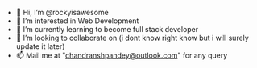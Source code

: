 - 👋 Hi, I’m @rockyisawesome
- 👀 I’m interested in Web Development
- 🌱 I’m currently learning to become full stack developer
- 💞️ I’m looking to collaborate on (i dont know right know but i will surely update it later)
- 📫 Mail me at "chandranshpandey@outlook.com" for any query

<!---
rockyisawesome/rockyisawesome is a ✨ special ✨ repository because its `README.md` (this file) appears on your GitHub profile.
You can click the Preview link to take a look at your changes.
--->
